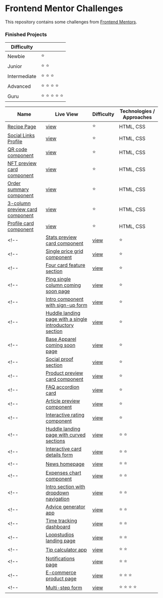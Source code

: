 # Frontend Mentor Challenges

This repository contains some challenges from [Frontend Mentors](https://www.frontendmentor.io/challenges). 

### Finished Projects

|Difficulty | |
|---|---|
| Newbie | :star: |
| Junior | :star: :star: |
| Intermediate | :star: :star: :star:  |
| Advanced | :star: :star: :star: :star: |
| Guru | :star: :star: :star: :star: :star: |

| Name                                                                                                                                                                                            |Live View|Difficulty| Technologies / Approaches |
|-------------------------------------------------------------------------------------------------------------------------------------------------------------------------------------------------|---|---|---------------------------|
| [Recipe Page](https://github.com/selmakoksal/frontendMentor_Projects/tree/main/src/recipe-page)                                                            | [view](https://selmakoksal.github.io/frontendMentor_Projects/src/recipe-page) | :star:   | HTML, CSS                 |
| [Social Links Profile](https://github.com/selmakoksal/frontendMentor_Projects/tree/main/src/social-links-profile)                                                            | [view](https://selmakoksal.github.io/frontendMentor_Projects/src/social-links-profile) | :star:   | HTML, CSS                 |
| [QR code component](https://github.com/selmakoksal/frontendMentor_Projects/tree/main/src/QR%20code%20component)                                                                                    | [view](https://selmakoksal.github.io/frontendMentor_Projects/src/QR%20code%20component/) | :star:   | HTML, CSS                 |
| [NFT preview card component](https://github.com/selmakoksal/frontendMentor_Projects/tree/main/src/nft-preview-card-component)                                                                | [view](https://selmakoksal.github.io/frontendMentor_Projects/src/nft-preview-card-component/) | :star:   | HTML, CSS                 |
| [Order summary component](https://github.com/selmakoksal/frontendMentor_Projects/tree/main/src/Order%20summary%20component)                                                                        | [view](https://selmakoksal.github.io/frontendMentor_Projects/src/Order%20summary%20component/) | :star:   | HTML, CSS                 |
| [3-column preview card component](https://github.com/selmakoksal/frontendMentor_Projects/tree/main/src/3-column%20preview%20card%20component)                                                      | [view](https://selmakoksal.github.io/frontendMentor_Projects/src/3-column%20preview%20card%20component/) | :star:   | HTML, CSS                 |
| [Profile card component](https://github.com/selmakoksal/frontendMentor_Projects/tree/main/src/Profile%20card%20component)                                                                          | [view](https://selmakoksal.github.io/frontendMentor_Projects/src/Profile%20card%20component/) | :star:   | HTML, CSS                 |
<!-- | [Stats preview card component]()                                                            | [view]() | :star:   | HTML, CSS                 | -->
<!-- | [Single price grid component]()                                                              | [view]() | :star:   | HTML, CSS                 | -->
<!-- | [Four card feature section]()                                                                  | [view]() | :star:   | HTML, CSS                 | -->
<!-- | [Ping single column coming soon page]()                                          | [view]() | :star:   | HTML, CSS, JS             | -->
<!-- | [Intro component with sign-up form]()                                                | [view]() | :star:   | HTML, CSS, JS             | -->
<!-- | [Huddle landing page with a single introductory section]() | [view]() | :star:   | HTML, CSS                 | -->
<!-- | [Base Apparel coming soon page]()                                                        | [view]() | :star:   | HTML, CSS, JS             | -->
<!-- | [Social proof section]()                                                                              | [view]() | :star:   | HTML, CSS                 | -->
<!-- | [Product preview card component]()                                                        | [view]() | :star:   | HTML, CSS                 | -->
<!-- | [FAQ accordion card]()                                                                                     | [view]() | :star:   | HTML, CSS, JS(React)      | -->
<!-- | [Article preview component]()                                                                                     | [view]() | :star:   | HTML, CSS, JS(React)      | -->
<!-- | [Interactive rating component]()                                                                                     | [view]() | :star:   | HTML, CSS, JS(React)      | -->
<!-- | [Huddle landing page with curved sections]()                                                                                     | [view]() | :star: :star:   | HTML, CSS     | -->
<!-- | [Interactive card details form]()                                                                                     | [view]() | :star: :star:   | HTML, CSS, JS(React)      | -->
<!-- | [News homepage]()                                                                                     | [view]() | :star: :star:   | HTML, CSS, JS(React)      | -->
<!-- | [Expenses chart component]()                                                                                     | [view]() | :star: :star:   | HTML, CSS, JS(React)      | -->
<!-- | [Intro section with dropdown navigation]()                                                                                     | [view]() | :star: :star:  | HTML, CSS, JS(React)      | -->
<!-- | [Advice generator app]()                                                                                     | [view]() | :star: :star:  | HTML, CSS, JS(React), API      | -->
<!-- | [Time tracking dashboard]()                                                                                     | [view]() | :star: :star:  | HTML, CSS, JS(React), Data      | -->
<!-- | [Loopstudios landing page]()                                                                                     | [view]() | :star: :star:  | HTML, CSS, JS(React)      | -->
<!-- | [Tip calculator app]()                                                                                     | [view]() | :star: :star:  | HTML, CSS, JS(React)      | -->
<!-- | [Notifications page]()                                                                                     | [view]() | :star: :star:  | HTML, CSS, JS(React)      | -->
<!-- | [E-commerce product page]()                                                                                     | [view]() | :star: :star: :star:  | HTML, CSS, JS(React)      | -->
<!-- | [Multi-step form]()                                                                                     | [view]() | :star: :star: :star: :star:  | HTML, CSS, JS(React)      | -->
